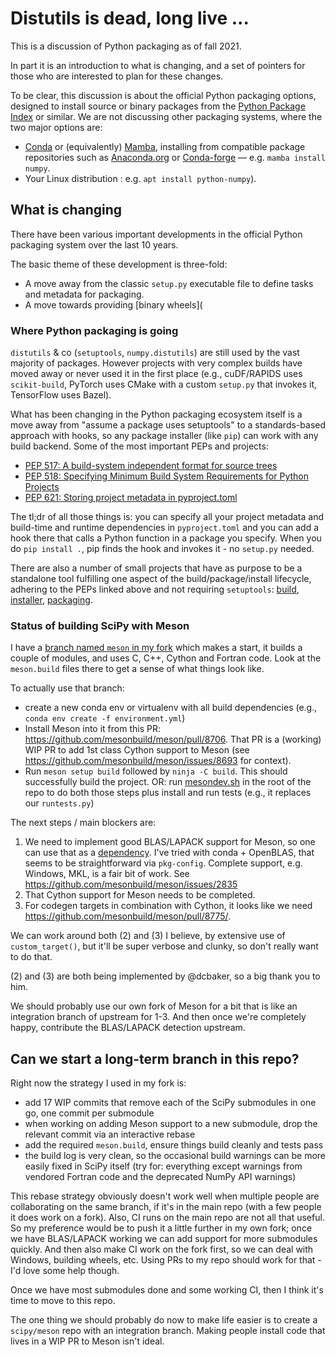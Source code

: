 # Distutils is dead, long live ...

This is a discussion of Python packaging as of fall 2021.

In part it is an introduction to what is changing, and a set of pointers for those who are interested to plan for these changes.

To be clear, this discussion is about the official Python packaging options,
designed to install source or binary packages from the [Python Package
Index](https://pypi.org) or similar. We are not discussing other packaging
systems, where the two major options are:

* [Conda](https://docs.conda.io) or (equivalently)
  [Mamba](https://mamba.readthedocs.io), installing from compatible package
  repositories such as [Anaconda.org](https://anaconda.org) or
  [Conda-forge](https://conda-forge.org) — e.g. `mamba install numpy`.
* Your Linux distribution : e.g. `apt install python-numpy`).

## What is changing

There have been various important developments in the official Python packaging
system over the last 10 years. 

The basic theme of these development is three-fold:

* A move away from the classic `setup.py` executable file to define tasks and
  metadata for packaging.
* A move towards providing [binary wheels](

### Where Python packaging is going

`distutils` & co (`setuptools`, `numpy.distutils`) are still used by the vast majority of packages. However projects with very complex builds have moved away or never used it in the first place (e.g., cuDF/RAPIDS uses `scikit-build`, PyTorch uses CMake with a custom `setup.py` that invokes it, TensorFlow uses Bazel).

What has been changing in the Python packaging ecosystem itself is a move away from "assume a package uses setuptools" to a standards-based approach with hooks, so any package installer (like `pip`) can work with any build backend. Some of the most important PEPs and projects:
- [PEP 517: A build-system independent format for source trees](https://www.python.org/dev/peps/pep-0517/)
- [PEP 518: Specifying Minimum Build System Requirements for Python Projects](https://www.python.org/dev/peps/pep-0518/) 
- [PEP 621: Storing project metadata in pyproject.toml](https://www.python.org/dev/peps/pep-0621/)

The tl;dr of all those things is: you can specify all your project metadata and build-time and runtime dependencies in `pyproject.toml` and you can add a hook there that calls a Python function in a package you specify. When you do `pip install .`, pip finds the hook and invokes it - no `setup.py` needed.

There are also a number of small projects that have as purpose to be a standalone tool fulfilling one aspect of the build/package/install lifecycle, adhering to the PEPs linked above and not requiring `setuptools`: [build](https://github.com/pypa/build), [installer](https://github.com/pradyunsg/installer), [packaging](https://github.com/pypa/packaging).


### Status of building SciPy with Meson

I have a [branch named `meson` in my fork](https://github.com/rgommers/scipy/tree/meson) which makes a start, it builds a couple of modules, and uses C, C++, Cython and Fortran code. Look at the `meson.build` files there to get a sense of what things look like.

To actually use that branch:
- create a new conda env or virtualenv with all build dependencies (e.g., `conda env create -f environment.yml`)
- Install Meson into it from this PR: https://github.com/mesonbuild/meson/pull/8706. That PR is a (working) WIP PR to add 1st class Cython support to Meson (see https://github.com/mesonbuild/meson/issues/8693 for context).
- Run `meson setup build` followed by `ninja -C build`. This should successfully build the project. OR: run [mesondev.sh](https://github.com/rgommers/scipy/blob/meson/mesondev.sh) in the root of the repo to do both those steps plus install and run tests (e.g., it replaces our `runtests.py`)

The next steps / main blockers are:

1. We need to implement good BLAS/LAPACK support for Meson, so one can use that as a [dependency](https://mesonbuild.com/Dependencies.html#dependency-method). I've tried with conda + OpenBLAS, that seems to be straightforward via `pkg-config`. Complete support, e.g. Windows, MKL, is a fair bit of work. See https://github.com/mesonbuild/meson/issues/2835
2. That Cython support for Meson needs to be completed.
3. For codegen targets in combination with Cython, it looks like we need https://github.com/mesonbuild/meson/pull/8775/.

We can work around both (2) and (3) I believe, by extensive use of `custom_target()`, but it'll be super verbose and clunky, so don't really want to do that.

(2) and (3) are both being implemented by @dcbaker, so a big thank you to him.

We should probably use our own fork of Meson for a bit that is like an integration branch of upstream for 1-3. And then once we're completely happy, contribute the BLAS/LAPACK detection upstream.


## Can we start a long-term branch in this repo?

Right now the strategy I used in my fork is:
- add 17 WIP commits that remove each of the SciPy submodules in one go, one commit per submodule
- when working on adding Meson support to a new submodule, drop the relevant commit via an interactive rebase
- add the required `meson.build`, ensure things build cleanly and tests pass
- the build log is very clean, so the occasional build warnings can be more easily fixed in SciPy itself (try for: everything except warnings from vendored Fortran code and the deprecated NumPy API warnings)

This rebase strategy obviously doesn't work well when multiple people are collaborating on the same branch, if it's in the main repo (with a few people it does work on a fork). Also, CI runs on the main repo are not all that useful. So my preference would be to push it a little further in my own fork; once we have BLAS/LAPACK working we can add support for more submodules quickly. And then also make CI work on the fork first, so we can deal with Windows, building wheels, etc. Using PRs to my repo should work for that - I'd love some help though.

Once we have most submodules done and some working CI, then I think it's time to move to this repo.

The one thing we should probably do now to make life easier is to create a `scipy/meson` repo with an integration branch. Making people install code that lives in a WIP PR to Meson isn't ideal.
